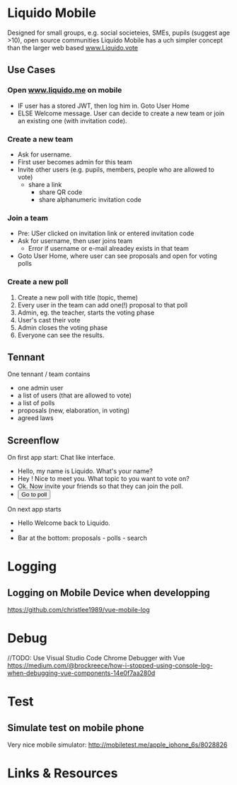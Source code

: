 # Liquido Mobile

Designed for small groups, e.g. social societeies, SMEs, pupils (suggest age >10), open source communities
Liquido Mobile has a uch simpler concept than the larger web based www.Liquido.vote

## Use Cases

### Open www.liquido.me on mobile

 * IF user has a stored JWT, then log him in. Goto User Home
 * ELSE Welcome message. User can decide to create a new team or join an existing one (with invitation code).

### Create a new team

 * Ask for username.
 * First user becomes admin for this team
 * Invite other users (e.g. pupils, members, people who are allowed to vote)
   * share a link
	 * share QR code
	 * share alphanumeric invitation code

### Join a team

 * Pre: USer clicked on invitation link or entered invitation code
 * Ask for username, then user joins team
   * Error if username or e-mail alreadey exists in that team
 * Goto User Home, where user can see proposals and open for voting polls

### Create a new poll

 1. Create a new poll with title (topic, theme)
 3. Every user in the team can add one(!) proposal to that poll
 4. Admin, eg. the teacher, starts the voting phase
 5. User's cast their vote
 6. Admin closes the voting phase
 7. Everyone can see the results.

## Tennant

One tennant / team contains

 * one admin user
 * a list of users (that are allowed to vote)
 * a list of polls
 * proposals (new, elaboration, in voting)
 * agreed laws

## Screenflow

On first app start: Chat like interface.

 * Hello, my name is Liquido. What's your name?
 * Hey <name>! Nice to meet you. What topic to you want to vote on? 
 * Ok. Now invite your friends so that they can join the poll.   <link> <QR-code>
 * <button>Go to poll

On next app starts

 * Hello <name> Welcome back to Liquido.
 * <userhome>
 * Bar at the bottom: proposals - polls - search


# Logging

## Logging on Mobile Device when developping

https://github.com/christlee1989/vue-mobile-log

# Debug

//TODO: Use Visual Studio Code   Chrome Debugger  with Vue
https://medium.com/@brockreece/how-i-stopped-using-console-log-when-debugging-vue-components-14e0f7aa280d

# Test

## Simulate test on mobile phone

Very nice mobile simulator: http://mobiletest.me/apple_iphone_6s/8028826 


# Links & Resources

